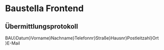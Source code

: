 # Baustella Frontend

## Übermittlungsprotokoll
BAU}Datum}Vorname}Nachname}Telefonnr}Straße}Hausnr}Postleitzahl}Ort}E-Mail
